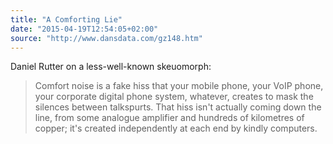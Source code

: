 ```yaml
---
title: "A Comforting Lie"
date: "2015-04-19T12:54:05+02:00"
source: "http://www.dansdata.com/gz148.htm"
---
```


Daniel Rutter on a less-well-known skeuomorph:

> Comfort noise is a fake hiss that your mobile phone, your VoIP phone, your corporate digital phone system, whatever, creates to mask the silences between talkspurts. That hiss isn't actually coming down the line, from some analogue amplifier and hundreds of kilometres of copper; it's created independently at each end by kindly computers.
